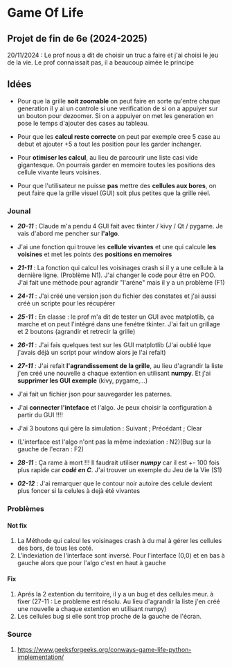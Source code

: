 # Game Of Life

## Projet de fin de 6e (2024-2025)
20/11/2024 : Le prof nous a dit de choisir un truc a faire et j'ai choisi le jeu de la vie. Le prof connaissait pas, il a beaucoup aimée le principe


## Idées
- Pour que la grille **soit zoomable** on peut faire en sorte qu'entre chaque generation il y ai un controle si une verification de si on a appuiyer sur un bouton pour dezoomer.
    Si on a appuiyer on met les generation en pose le temps d'ajouter des cases au tableau.

- Pour que les **calcul reste correcte** on peut par exemple cree 5 case au debut et ajouter +5 a tout les position pour les garder inchanger.

- Pour **otimiser les calcul**, au lieu de parcourir une liste casi vide gigantesque. On pourrais garder en memoire toutes les positions des cellule vivante leurs voisines.

- Pour que l'utilisateur ne puisse **pas** mettre des **cellules aux bores**, on peut faire que la grille visuel (GUI) soit plus petites que la grille réel.

### Jounal
- ***20-11*** : Claude m'a pendu 4 GUI fait avec tkinter / kivy / Qt / pygame. Je vais d'abord me pencher sur **l'algo**.
- J'ai une fonction qui trouve les **cellule vivantes** et une qui calcule **les voisines** et met les points des **positions en memoires**

- ***21-11*** : La fonction qui calcul les voisinages crash si il y a une cellule à la dernière ligne. (Problème N1). J'ai changer le code pour être en POO. J'ai fait une méthode pour agrandir "l'aréne" mais il y a un problème (F1)

- ***24-11*** : J'ai créé une version json du fichier des constates et j'ai aussi créé un scripte pour les récupérer

- ***25-11*** : En classe : le prof m'a dit de tester un GUI avec matplotlib, ça marche et on peut l'intégré dans une fenétre tkinter. J'ai fait un grillage et 2 boutons (agrandir et retrecir la grille)

- ***26-11*** : J'ai fais quelques test sur les GUI matplotlib (J'ai oublié lque j'avais déjà un script pour window alors je l'ai refait)

- ***27-11*** : J'ai refait **l'agrandissement de la grille**, au lieu d'agrandir la liste j'en créé une nouvelle a chaque extention en utilisant **numpy**. Et j'ai **supprimer les GUI exemple** (kivy, pygame,...)
- J'ai fait un fichier json pour sauvegarder les paternes.
- J'ai **connecter l'inteface** et l'algo. Je peux choisir la configuration à partir du GUI !!!!
- J'ai 3 boutons qui gére la simulation :  Suivant ; Précédant ; Clear
- (L'interface est l'algo n'ont pas la même indexiation : N2)(Bug sur la gauche de l'ecran : F2)

- ***28-11*** : Ça rame à mort !!! Il faudrait utiliser ***numpy*** car il est +- 100 fois plus rapide car ***codé en C***. J'ai trouver un exemple du Jeu de la Vie (S1)

- ***02-12*** : J'ai remarquer que le contour noir autoire des celule devient plus foncer si la celules à dejà été vivantes


### Problèmes
#### Not fix
1. La Méthode qui calcul les voisinages crash à du mal à gérer les cellules des bors, de tous les coté.
2. L'indexiation de l'interface sont inversé. Pour l'interface (0,0) et en bas à gauche alors que pour l'algo c'est en haut à gauche

#### Fix
1. Aprés la 2 extention du territoire, il y a un bug et des cellules meur. à fixer (27-11 : Le probleme est résolu. Au lieu d'agrandir la liste j'en créé une nouvelle a chaque extention en utilisant numpy)
2. Les cellules bug si elle sont trop proche de la gauche de l'écran.


### Source
1. https://www.geeksforgeeks.org/conways-game-life-python-implementation/